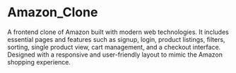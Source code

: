 # Amazon_Clone
A frontend clone of Amazon built with modern web technologies. It includes essential pages and features such as signup, login, product listings, filters, sorting, single product view, cart management, and a checkout interface. Designed with a responsive and user-friendly layout to mimic the Amazon shopping experience.
